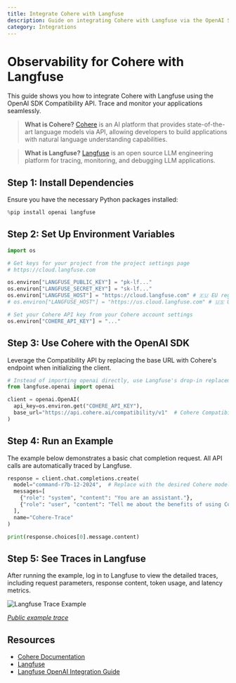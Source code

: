```yaml
---
title: Integrate Cohere with Langfuse
description: Guide on integrating Cohere with Langfuse via the OpenAI SDK for observability and debugging.
category: Integrations
---
```


# Observability for Cohere with Langfuse

This guide shows you how to integrate Cohere with Langfuse using the OpenAI SDK Compatibility API. Trace and monitor your applications seamlessly.

> **What is Cohere?** [Cohere](https://docs.cohere.com/docs/) is an AI platform that provides state-of-the-art language models via API, allowing developers to build applications with natural language understanding capabilities.

> **What is Langfuse?** [Langfuse](https://langfuse.com) is an open source LLM engineering platform for tracing, monitoring, and debugging LLM applications.

## Step 1: Install Dependencies

Ensure you have the necessary Python packages installed:

```python
%pip install openai langfuse
```

## Step 2: Set Up Environment Variables

```python
import os

# Get keys for your project from the project settings page
# https://cloud.langfuse.com

os.environ["LANGFUSE_PUBLIC_KEY"] = "pk-lf..."
os.environ["LANGFUSE_SECRET_KEY"] = "sk-lf..."
os.environ["LANGFUSE_HOST"] = "https://cloud.langfuse.com" # 🇪🇺 EU region
# os.environ["LANGFUSE_HOST"] = "https://us.cloud.langfuse.com" # 🇺🇸 US region

# Set your Cohere API key from your Cohere account settings
os.environ["COHERE_API_KEY"] = "..."
```

## Step 3: Use Cohere with the OpenAI SDK

Leverage the Compatibility API by replacing the base URL with Cohere's endpoint when initializing the client.

```python
# Instead of importing openai directly, use Langfuse's drop-in replacement
from langfuse.openai import openai

client = openai.OpenAI(
  api_key=os.environ.get("COHERE_API_KEY"),
  base_url="https://api.cohere.ai/compatibility/v1"  # Cohere Compatibility API endpoint
)
```

## Step 4: Run an Example

The example below demonstrates a basic chat completion request. All API calls are automatically traced by Langfuse.

```python
response = client.chat.completions.create(
  model="command-r7b-12-2024",  # Replace with the desired Cohere model
  messages=[
    {"role": "system", "content": "You are an assistant."},
    {"role": "user", "content": "Tell me about the benefits of using Cohere with Langfuse."}
  ],
  name="Cohere-Trace"
)

print(response.choices[0].message.content)
```

## Step 5: See Traces in Langfuse

After running the example, log in to Langfuse to view the detailed traces, including request parameters, response content, token usage, and latency metrics.

![Langfuse Trace Example](https://langfuse.com/images/cookbook/integration_cohere/cohere-example-trace.png)

_[Public example trace](https://cloud.langfuse.com/project/cloramnkj0002jz088vzn1ja4/traces/17d82424-f22f-46d1-a63b-6ec3e2c3da1e?timestamp=2025-03-05T11%3A35%3A26.398Z&observation=490e73b2-fdf5-40ad-95d7-a1d0bd054e0e)_

## Resources

- [Cohere Documentation](https://docs.cohere.com/docs/compatibility-api)
- [Langfuse](https://langfuse.com)
- [Langfuse OpenAI Integration Guide](https://langfuse.com/docs/integrations/openai/python/get-started)
